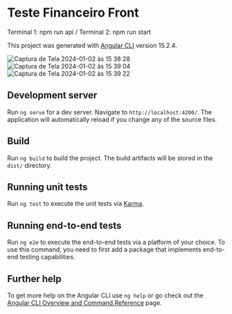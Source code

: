# Teste Financeiro Front
 Terminal 1: npm run api / Terminal 2: npm run start

This project was generated with [Angular CLI](https://github.com/angular/angular-cli) version 15.2.4.

![Captura de Tela 2024-01-02 às 15 38 28](https://github.com/matheussilva1996/teste-tecnico-financeiro-front/assets/33947055/3087d7a8-3e08-405f-9c67-2fdcf2bcfc79)
![Captura de Tela 2024-01-02 às 15 39 04](https://github.com/matheussilva1996/teste-tecnico-financeiro-front/assets/33947055/99e99568-79d0-4e14-92bc-5b25941dcfb3)
![Captura de Tela 2024-01-02 às 15 39 22](https://github.com/matheussilva1996/teste-tecnico-financeiro-front/assets/33947055/ed0b0390-bfe7-4626-b7de-aaa17b257d39)


## Development server

Run `ng serve` for a dev server. Navigate to `http://localhost:4200/`. The application will automatically reload if you change any of the source files.

## Build

Run `ng build` to build the project. The build artifacts will be stored in the `dist/` directory.

## Running unit tests

Run `ng test` to execute the unit tests via [Karma](https://karma-runner.github.io).

## Running end-to-end tests

Run `ng e2e` to execute the end-to-end tests via a platform of your choice. To use this command, you need to first add a package that implements end-to-end testing capabilities.

## Further help

To get more help on the Angular CLI use `ng help` or go check out the [Angular CLI Overview and Command Reference](https://angular.io/cli) page.
